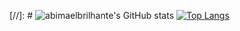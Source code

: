 [//]: # ![abimaelbrilhante's GitHub stats](https://github-readme-stats.vercel.app/api?username=abimaelbrilhante&show_icons=true&theme=dark)
[![Top Langs](https://github-readme-stats.vercel.app/api/top-langs/?username=abimaelbrilhante&layout=compact&theme=dark)](https://github.com/abimaelbrilhante/github-readme-stats)
